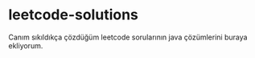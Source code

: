 # leetcode-solutions
Canım sıkıldıkça çözdüğüm leetcode sorularının java çözümlerini buraya ekliyorum.
